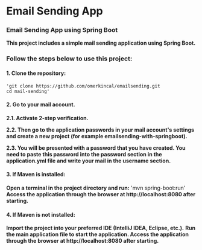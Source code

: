 # Email Sending App
### Email Sending App using Spring Boot
**This project includes a simple mail sending application using Spring Boot.**

### Follow the steps below to use this project: 

#### 1. Clone the repository:
    'git clone https://github.com/omerkincal/emailsending.git
    cd mail-sending'

#### 2. Go to your mail account.
**2.1. Activate 2-step verification.** 

**2.2. Then go to the application passwords in your mail account's settings and create a new project (for example emailsending-with-springboot).**

**2.3. You will be presented with a password that you have created. You need to paste this password into the password section in the application.yml file and write your mail in the username section.**

#### 3. If Maven is installed: 
**Open a terminal in the project directory and run:**
   'mvn spring-boot:run'
**Access the application through the browser at http://localhost:8080 after starting.**

#### 4. If Maven is not installed:
**Import the project into your preferred IDE (IntelliJ IDEA, Eclipse, etc.).**
**Run the main application file to start the application.
Access the application through the browser at http://localhost:8080 after starting.**
